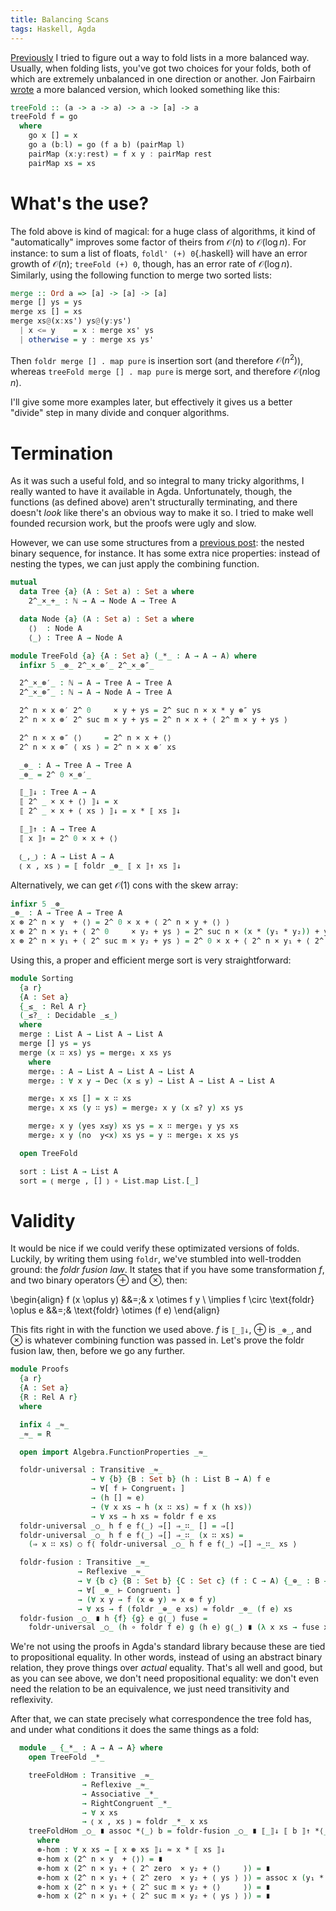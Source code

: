 ```yaml
---
title: Balancing Scans
tags: Haskell, Agda
---
```


[Previously](2017-10-30-balancing-folds.html) I tried to figure out a way to
fold lists in a more balanced way. Usually, when folding lists, you've got two
choices for your folds, both of which are extremely unbalanced in one direction
or another. Jon Fairbairn
[wrote](https://www.mail-archive.com/haskell@haskell.org/msg01788.html) a more
balanced version, which looked something like this:

```haskell
treeFold :: (a -> a -> a) -> a -> [a] -> a
treeFold f = go
  where
    go x [] = x
    go a (b:l) = go (f a b) (pairMap l)
    pairMap (x:y:rest) = f x y : pairMap rest
    pairMap xs = xs
```

# What's the use?

The fold above is kind of magical: for a huge class of algorithms, it kind of
"automatically" improves some factor of theirs from $\mathcal{O}(n)$ to
$\mathcal{O}(\log n)$. For instance: to sum a list of floats, `foldl' (+)
0`{.haskell} will have an error growth of $\mathcal{O}(n)$; `treeFold (+) 0`,
though, has an error rate of $\mathcal{O}(\log n)$. Similarly, using the
following function to merge two sorted lists:

```haskell
merge :: Ord a => [a] -> [a] -> [a]
merge [] ys = ys
merge xs [] = xs
merge xs@(x:xs') ys@(y:ys')
  | x <= y    = x : merge xs' ys
  | otherwise = y : merge xs ys'
```

Then `foldr merge [] . map pure` is insertion sort (and therefore
$\mathcal{O}(n^2)$), whereas `treeFold merge [] . map pure` is merge sort, and
therefore $\mathcal{O}(n \log n)$.

I'll give some more examples later, but effectively it gives us a better
"divide" step in many divide and conquer algorithms.

# Termination

As it was such a useful fold, and so integral to many tricky algorithms, I
really wanted to have it available in Agda. Unfortunately, though, the functions
(as defined above) aren't structurally terminating, and there doesn't *look*
like there's an obvious way to make it so. I tried to make well founded
recursion work, but the proofs were ugly and slow. 

However, we can use some structures from a [previous
post](2018-11-20-fast-verified-structures.html): the nested binary sequence, for
instance. It has some extra nice properties: instead of nesting the types, we
can just apply the combining function.

```agda
mutual
  data Tree {a} (A : Set a) : Set a where
    2^_×_+_ : ℕ → A → Node A → Tree A

  data Node {a} (A : Set a) : Set a where
    ⟨⟩  : Node A
    ⟨_⟩ : Tree A → Node A

module TreeFold {a} {A : Set a} (_*_ : A → A → A) where
  infixr 5 _⊛_ 2^_×_⊛′_ 2^_×_⊛″_

  2^_×_⊛′_ : ℕ → A → Tree A → Tree A
  2^_×_⊛″_ : ℕ → A → Node A → Tree A

  2^ n × x ⊛′ 2^ 0     × y + ys = 2^ suc n × x * y ⊛″ ys
  2^ n × x ⊛′ 2^ suc m × y + ys = 2^ n × x + ⟨ 2^ m × y + ys ⟩

  2^ n × x ⊛″ ⟨⟩     = 2^ n × x + ⟨⟩
  2^ n × x ⊛″ ⟨ xs ⟩ = 2^ n × x ⊛′ xs

  _⊛_ : A → Tree A → Tree A
  _⊛_ = 2^ 0 ×_⊛′_

  ⟦_⟧↓ : Tree A → A
  ⟦ 2^ _ × x + ⟨⟩ ⟧↓ = x
  ⟦ 2^ _ × x + ⟨ xs ⟩ ⟧↓ = x * ⟦ xs ⟧↓

  ⟦_⟧↑ : A → Tree A
  ⟦ x ⟧↑ = 2^ 0 × x + ⟨⟩

  ⦅_,_⦆ : A → List A → A
  ⦅ x , xs ⦆ = ⟦ foldr _⊛_ ⟦ x ⟧↑ xs ⟧↓
```

Alternatively, we can get $\mathcal{O}(1)$ cons with the skew array:

```agda
infixr 5 _⊛_
_⊛_ : A → Tree A → Tree A
x ⊛ 2^ n × y  + ⟨⟩ = 2^ 0 × x + ⟨ 2^ n × y + ⟨⟩ ⟩
x ⊛ 2^ n × y₁ + ⟨ 2^ 0     × y₂ + ys ⟩ = 2^ suc n × (x * (y₁ * y₂)) + ys
x ⊛ 2^ n × y₁ + ⟨ 2^ suc m × y₂ + ys ⟩ = 2^ 0 × x + ⟨ 2^ n × y₁ + ⟨ 2^ m × y₂ + ys ⟩ ⟩
```

Using this, a proper and efficient merge sort is very straightforward:

```agda
module Sorting
  {a r}
  {A : Set a}
  {_≤_ : Rel A r}
  (_≤?_ : Decidable _≤_)
  where
  merge : List A → List A → List A
  merge [] ys = ys
  merge (x ∷ xs) ys = merge₁ x xs ys
    where
    merge₁ : A → List A → List A → List A
    merge₂ : ∀ x y → Dec (x ≤ y) → List A → List A → List A

    merge₁ x xs [] = x ∷ xs
    merge₁ x xs (y ∷ ys) = merge₂ x y (x ≤? y) xs ys

    merge₂ x y (yes x≤y) xs ys = x ∷ merge₁ y ys xs
    merge₂ x y (no  y<x) xs ys = y ∷ merge₁ x xs ys

  open TreeFold

  sort : List A → List A
  sort = ⦅ merge , [] ⦆ ∘ List.map List.[_]
```

# Validity

It would be nice if we could verify these optimizated versions of folds.
Luckily, by writing them using `foldr`, we've stumbled into well-trodden ground:
the *foldr fusion law*. It states that if you have some transformation $f$, and
two binary operators $\oplus$ and $\otimes$, then: 

\begin{align}
   f (x \oplus y)                         &&=\;& x \otimes f y \\
   \implies f \circ \text{foldr} \oplus e &&=\;& \text{foldr} \otimes (f e)
\end{align}

This fits right in with the function we used above. $f$ is `⟦_⟧↓`, $\oplus$ is
`_⊛_`, and $\otimes$ is whatever combining function was passed in. Let's prove
the foldr fusion law, then, before we go any further.

```agda
module Proofs
  {a r}
  {A : Set a}
  {R : Rel A r}
  where

  infix 4 _≈_
  _≈_ = R

  open import Algebra.FunctionProperties _≈_

  foldr-universal : Transitive _≈_
                  → ∀ {b} {B : Set b} (h : List B → A) f e
                  → ∀[ f ⊢ Congruent₁ ]
                  → (h [] ≈ e)
                  → (∀ x xs → h (x ∷ xs) ≈ f x (h xs))
                  → ∀ xs → h xs ≈ foldr f e xs
  foldr-universal _○_ h f e f⟨_⟩ ⇒[] ⇒_∷_ [] = ⇒[]
  foldr-universal _○_ h f e f⟨_⟩ ⇒[] ⇒_∷_ (x ∷ xs) =
    (⇒ x ∷ xs) ○ f⟨ foldr-universal _○_ h f e f⟨_⟩ ⇒[] ⇒_∷_ xs ⟩

  foldr-fusion : Transitive _≈_
               → Reflexive _≈_
               → ∀ {b c} {B : Set b} {C : Set c} (f : C → A) {_⊕_ : B → C → C} {_⊗_ : B → A → A} e
               → ∀[ _⊗_ ⊢ Congruent₁ ]
               → (∀ x y → f (x ⊕ y) ≈ x ⊗ f y)
               → ∀ xs → f (foldr _⊕_ e xs) ≈ foldr _⊗_ (f e) xs
  foldr-fusion _○_ ∎ h {f} {g} e g⟨_⟩ fuse =
    foldr-universal _○_ (h ∘ foldr f e) g (h e) g⟨_⟩ ∎ (λ x xs → fuse x (foldr f e xs))
```

We're not using the proofs in Agda's standard library because these are tied to
propositional equality. In other words, instead of using an abstract binary
relation, they prove things over *actual* equality. That's all well and good,
but as you can see above, we don't need propositional equality: we don't even
need the relation to be an equivalence, we just need transitivity and
reflexivity.

After that, we can state precisely what correspondence the tree fold has, and
under what conditions it does the same things as a fold:

```agda
  module _ {_*_ : A → A → A} where
    open TreeFold _*_

    treeFoldHom : Transitive _≈_
                → Reflexive _≈_
                → Associative _*_
                → RightCongruent _*_
                → ∀ x xs
                → ⦅ x , xs ⦆ ≈ foldr _*_ x xs
    treeFoldHom _○_ ∎ assoc *⟨_⟩ b = foldr-fusion _○_ ∎ ⟦_⟧↓ ⟦ b ⟧↑ *⟨_⟩ ⊛-hom
      where
      ⊛-hom : ∀ x xs → ⟦ x ⊛ xs ⟧↓ ≈ x * ⟦ xs ⟧↓
      ⊛-hom x (2^ n × y  + ⟨⟩) = ∎
      ⊛-hom x (2^ n × y₁ + ⟨ 2^ zero  × y₂ + ⟨⟩     ⟩) = ∎
      ⊛-hom x (2^ n × y₁ + ⟨ 2^ zero  × y₂ + ⟨ ys ⟩ ⟩) = assoc x (y₁ * y₂) ⟦ ys ⟧↓ ○ *⟨ assoc y₁ y₂ ⟦ ys ⟧↓ ⟩
      ⊛-hom x (2^ n × y₁ + ⟨ 2^ suc m × y₂ + ⟨⟩     ⟩) = ∎
      ⊛-hom x (2^ n × y₁ + ⟨ 2^ suc m × y₂ + ⟨ ys ⟩ ⟩) = ∎
```
